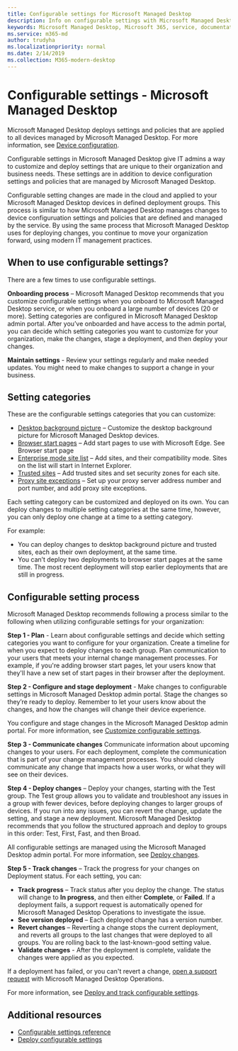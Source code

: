 ```yaml
---
title: Configurable settings for Microsoft Managed Desktop
description: Info on configurable settings with Microsoft Managed Desktop 
keywords: Microsoft Managed Desktop, Microsoft 365, service, documentation, settings, configurable settings
ms.service: m365-md
author: trudyha
ms.localizationpriority: normal
ms.date: 2/14/2019
ms.collection: M365-modern-desktop
---
```


# Configurable settings - Microsoft Managed Desktop

Microsoft Managed Desktop deploys settings and policies that are applied to all devices managed by Microsoft Managed Desktop. For more information, see [Device configuration](../service-description/device-policies.md).

Configurable settings in Microsoft Managed Desktop give IT admins a way to customize and deploy settings that are unique to their organization and business needs. These settings are in addition to device configuration settings and policies that are managed by Microsoft Managed Desktop.  

Configurable setting changes are made in the cloud and applied to your Microsoft Managed Desktop devices in defined deployment groups. This process is similar to how Microsoft Managed Desktop manages changes to device configuruation settings and policies that are defined and managed by the service. By using the same process that Microsoft Managed Desktop uses for deploying changes, you continue to move your organization forward, using modern IT management practices.

## When to use configurable settings?

There are a few times to use configurable settings. 

**Onboarding process** – Microsoft Managed Desktop recommends that you customize configurable settings when you onboard to Microsoft Managed Desktop service, or when you onboard a large number of devices (20 or more). Setting categories are configured in Microsoft Managed Desktop admin portal. After you’ve onboarded and have access to the admin portal, you can decide which setting categories you want to customize for your organization, make the changes, stage a deployment, and then deploy your changes.

**Maintain settings** - Review your settings regularly and make needed updates. You might need to make changes to support a change in your business.   

## Setting categories

These are the configurable settings categories that you can customize:
- [Desktop background picture](config-setting-ref.md#desktop-background-picture) – Customize the desktop background picture for Microsoft Managed Desktop devices. 
- [Browser start pages](config-setting-ref.md#browser-start-pages) – Add start pages to use with Microsoft Edge. See Browser start page
- [Enterprise mode site list](config-setting-ref.md#enterprise-mode-site-list-location) – Add sites, and their compatibility mode. Sites on the list will start in Internet Explorer. 
- [Trusted sites](config-setting-ref.md#trusted-sites) – Add trusted sites and set security zones for each site. 
- [Proxy site exceptions](config-setting-ref.md#proxy) – Set up your proxy server address number and port number, and add proxy site exceptions.

Each setting category can be customized and deployed on its own. You can deploy changes to multiple setting categories at the same time, however, you can only deploy one change at a time to a setting category.

For example:
- You can deploy changes to desktop background picture and trusted sites, each as their own deployment, at the same time. 
- You can’t deploy two deployments to browser start pages at the same time. The most recent deployment will stop earlier deployments that are still in progress.

## Configurable setting process

Microsoft Managed Desktop recommends following a process similar to the following when utilizing configurable settings for your organization:

**Step 1 - Plan** - Learn about configurable settings and decide which setting categories you want to configure for your organization. Create a timeline for when you expect to deploy changes to each group. Plan communication to your users that meets your internal change management processes. For example, if you're adding browser start pages, let your users know that they'll have a new set of start pages in their browser after the deployment.  

**Step 2 - Configure and stage deployment** - Make changes to configurable settings in Microsoft Managed Desktop admin portal. Stage the changes so they’re ready to deploy. Remember to let your users know about the changes, and how the changes will change their device experience.   

You configure and stage changes in the Microsoft Managed Desktop admin portal. For more information, see [Customize configurable settings](config-setting-ref.md). 

**Step 3 - Communicate changes**
Communicate information about upcoming changes to your users. For each deployment, complete the communication that is part of your change management processes. You should clearly communicate any change that impacts how a user works, or what they will see on their devices.

**Step 4 - Deploy changes** – Deploy your changes, starting with the Test group. The Test group allows you to validate and troubleshoot any issues in a group with fewer devices, before deploying changes to larger groups of devices. If you run into any issues, you can revert the change, update the setting, and stage a new deployment. Microsoft Managed Desktop recommends that you follow the structured approach and deploy to groups in this order: Test, First, Fast, and then Broad.   

All configurable settings are managed using the Microsoft Managed Desktop admin portal. For more information, see [Deploy changes](config-setting-deploy.md). 

**Step 5 - Track changes** – Track the progress for your changes on Deployment status. For each setting, you can:
- **Track progress** – Track status after you deploy the change. The status will change to **In progress**, and then either **Complete**, or **Failed**. If a deployment fails, a support request is automatically opened for Microsoft Managed Desktop Operations to investigate the issue.  
- **See version deployed** – Each deployed change has a version number.
- **Revert changes** – Reverting a change stops the current deployment, and reverts all groups to the last changes that were deployed to all groups. You are rolling back to the last-known-good setting value.
- **Validate changes** - After the deployment is complete, validate the changes were applied as you expected.  

If a deployment has failed, or you can't revert a change, [open a support request](admin-support.md) with Microsoft Managed Desktop Operations. 

For more information, see [Deploy and track configurable settings](config-setting-deploy.md).

## Additional resources
- [Configurable settings reference](config-setting-ref.md) 
- [Deploy configurable settings](config-setting-deploy.md) 
